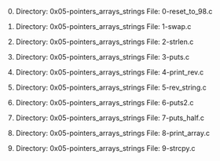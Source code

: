 0. Directory: 0x05-pointers_arrays_strings
File: 0-reset_to_98.c

1. Directory: 0x05-pointers_arrays_strings
File: 1-swap.c

2. Directory: 0x05-pointers_arrays_strings
File: 2-strlen.c

3. Directory: 0x05-pointers_arrays_strings
File: 3-puts.c

4. Directory: 0x05-pointers_arrays_strings
File: 4-print_rev.c

5. Directory: 0x05-pointers_arrays_strings
File: 5-rev_string.c

6. Directory: 0x05-pointers_arrays_strings
File: 6-puts2.c

7. Directory: 0x05-pointers_arrays_strings
File: 7-puts_half.c

8. Directory: 0x05-pointers_arrays_strings
File: 8-print_array.c

9. Directory: 0x05-pointers_arrays_strings
File: 9-strcpy.c
